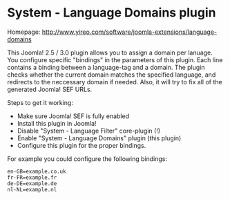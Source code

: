 System - Language Domains plugin
================================
Homepage: http://www.yireo.com/software/joomla-extensions/language-domains

This Joomla! 2.5 / 3.0 plugin allows you to assign a domain per lanuage. You configure specific "bindings" in the parameters of this plugin. Each line
contains a binding between a language-tag and a domain. The plugin checks whether the current domain matches the specified language, and redirects to the
neccessary domain if needed. Also, it will try to fix all of the generated Joomla! SEF URLs.

Steps to get it working:
* Make sure Joomla! SEF is fully enabled
* Install this plugin in Joomla!
* Disable "System - Language Filter" core-plugin (!)
* Enable "System - Language Domains" plugin (this plugin)
* Configure this plugin for the proper bindings.

For example you could configure the following bindings:

    en-GB=example.co.uk
    fr-FR=example.fr
    de-DE=example.de
    nl-NL=example.nl
